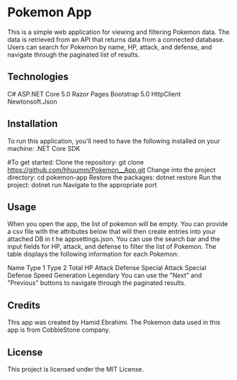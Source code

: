 # Pokemon App
This is a simple web application for viewing and filtering Pokemon data. The data is retrieved from an API that returns data from a connected database. Users can search for Pokemon by name, HP, attack, and defense, and navigate through the paginated list of results.

## Technologies
C#
ASP.NET Core 5.0
Razor Pages
Bootstrap 5.0
HttpClient
Newtonsoft.Json

## Installation
To run this application, you'll need to have the following installed on your machine:
.NET Core SDK

#To get started:
Clone the repository: git clone https://github.com/hhuumm/Pokemon__App.git
Change into the project directory: cd pokemon-app
Restore the packages: dotnet restore
Run the project: dotnet run
Navigate to the appropriate port 

## Usage
When you open the app, the list of pokemon will be empty. You can provide a csv file with the attributes below that will then create entries into your attached DB in t he appsettings.json. You can use the search bar and the input fields for HP, attack, and defense to filter the list of Pokemon. The table displays the following information for each Pokemon:

Name
Type 1
Type 2
Total
HP
Attack
Defense
Special Attack
Special Defense
Speed
Generation
Legendary
You can use the "Next" and "Previous" buttons to navigate through the paginated results.

## Credits
This app was created by Hamid Ebrahimi. The Pokemon data used in this app is from CobbleStone company.

## License
This project is licensed under the MIT License.
